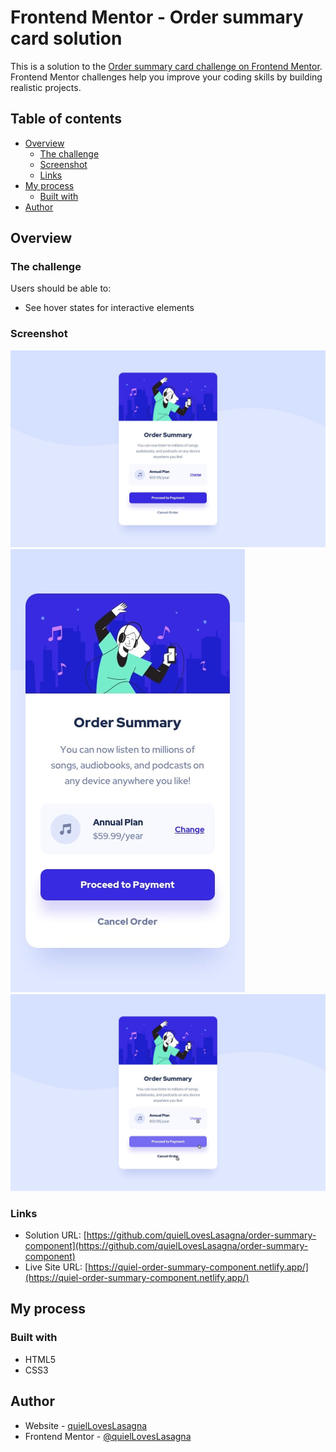 # Frontend Mentor - Order summary card solution

This is a solution to the [Order summary card challenge on Frontend Mentor](https://www.frontendmentor.io/challenges/order-summary-component-QlPmajDUj). Frontend Mentor challenges help you improve your coding skills by building realistic projects.

## Table of contents

- [Overview](#overview)
  - [The challenge](#the-challenge)
  - [Screenshot](#screenshot)
  - [Links](#links)
- [My process](#my-process)
  - [Built with](#built-with)
- [Author](#author)

## Overview

### The challenge

Users should be able to:

- See hover states for interactive elements

### Screenshot

![Preview desktop](./design/desktop-design.jpg)
![Preview mobile](./design/mobile-design.jpg)
![Preview hover state](./design/active-states.jpg)

### Links

- Solution URL: [https://github.com/quielLovesLasagna/order-summary-component](https://github.com/quielLovesLasagna/order-summary-component)
- Live Site URL: [https://quiel-order-summary-component.netlify.app/](https://quiel-order-summary-component.netlify.app/)

## My process

### Built with

- HTML5
- CSS3

## Author

- Website - [quielLovesLasagna](https://github.com/quielLovesLasagna)
- Frontend Mentor - [@quielLovesLasagna](https://www.frontendmentor.io/profile/quielLovesLasagna)
